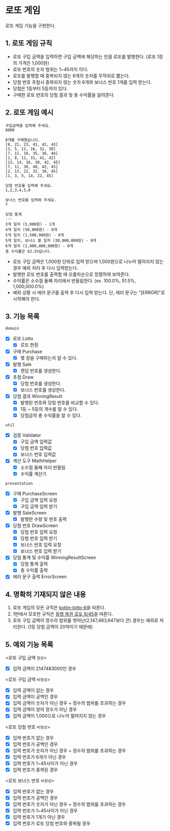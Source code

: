 # 로또 게임
로또 게임 기능을 구현한다.

## 1. 로또 게임 규칙
- 로또 구입 금액을 입력하면 구입 금액에 해당하는 만큼 로또를 발행한다. (로또 1장의 가격은 1,000원)
- 로또 번호의 숫자 범위는 1~45까지 이다.
- 로또를 발행할 때 중복되지 않는 6개의 숫자를 무작위로 뽑는다.
- 당첨 번호 추첨시 중복되지 않는 숫자 6개와 보너스 번호 1개를 입력 받는다.
- 당첨은 1등부터 5등까지 있다.
- 구매한 로또 번호의 당첨 결과 및 총 수익률을 알려준다.

## 2. 로또 게임 예시
```
구입금액을 입력해 주세요.
8000

8개를 구매했습니다.
[8, 21, 23, 41, 42, 43] 
[3, 5, 11, 16, 32, 38] 
[7, 11, 16, 35, 36, 44] 
[1, 8, 11, 31, 41, 42] 
[13, 14, 16, 38, 42, 45] 
[7, 11, 30, 40, 42, 43] 
[2, 13, 22, 32, 38, 45] 
[1, 3, 5, 14, 22, 45]

당첨 번호를 입력해 주세요.
1,2,3,4,5,6

보너스 번호를 입력해 주세요.
7

당첨 통계
---
3개 일치 (5,000원) - 1개
4개 일치 (50,000원) - 0개
5개 일치 (1,500,000원) - 0개
5개 일치, 보너스 볼 일치 (30,000,000원) - 0개
6개 일치 (2,000,000,000원) - 0개
총 수익률은 62.5%입니다.
```
- 로또 구입 금액은 1,000원 단위로 입력 받으며 1,000원으로 나누어 떨어지지 않는 경우 예외 처리 후 다시 입력받는다.
- 발행한 로또 번호를 출력할 때 오룸차순으로 정렬하여 보여준다.
- 수익률은 소수점 둘째 자리에서 반올림한다. (ex. 100.0%, 51.5%, 1,000,000.0%)
- 예외 상황 시 에러 문구를 출력 후 다시 입력 받는다. 단, 에러 문구는 "[ERROR]"로 시작해야 한다.

## 3. 기능 목록
`domain`
- [x] 로또 Lotto
  - [x] 로또 한장
- [x] 구매 Purchase
  - [x] 몇 장을 구매하는지 알 수 있다.
- [x] 발행 Sale
  - [x] 랜덤 번호를 생성한다.
- [x] 추첨 Draw
  - [x] 당첨 번호를 생성한다.
  - [x] 보너스 번호를 생성한다.
- [x] 당첨 결과 WinningResult
  - [x] 발행된 번호와 당첨 번호를 비교할 수 있다.
  - [x] 1등 ~ 5등의 개수를 알 수 있다.
  - [x] 당첨금의 총 수익률을 알 수 있다.

`util`
- [x] 검증 Validator
  - [x] 구입 금액 입력값
  - [x] 당첨 번호 입력값
  - [x] 보너스 번호 입력값

- [x] 계산 도구 MathHelper
  - [x] 소수점 둘째 자리 반올림
  - [x] 수익률 계산기

`presentation`
- [x] 구매 PurchaseScreen
  - [x] 구입 금액 입력 요청
  - [x] 구입 금액 입력 받기

- [x] 발행 SaleScreen
  - [x] 발행한 수량 및 번호 출력

- [x] 당첨 번호 DrawScreen
  - [x] 당첨 번호 입력 요청
  - [x] 당첨 번호 입력 받기
  - [x] 보너스 번호 입력 요청
  - [x] 보너스 번호 입력 받기

- [x] 당첨 통계 및 수익률 WinningResultScreen
  - [x] 당첨 통계 출력
  - [x] 총 수익률 출력

- [x] 에러 문구 출력 ErrorScreen

## 4. 명확히 기재되지 않은 내용
1. 로또 게임의 모든 규칙은 [kotlin-lotto-6](https://github.com/woowacourse-precourse/kotlin-lotto-6)을 따른다.
2. 1번에서 모호한 규칙은 [동행 복권 로또 6/45](https://www.dhlottery.co.kr/gameInfo.do?method=gameMethod)을 따른다.
3. 로또 구입 금액이 정수의 범위를 벗어난(2,147,483,647보다 큰) 경우는 예외로 처리한다. (1등 당첨 금액이 20억이기 때문에)

## 5. 예외 기능 목록
<로또 구입 금액 `정상`>
- [x] 입력 금액이 2147483000인 경우

<로또 구입 금액 `비정상`>
- [x] 입력 금액이 없는 경우
- [x] 입력 금액이 공백인 경우
- [x] 입력 금액이 숫자가 아닌 경우 + 정수의 범위를 초과하는 경우
- [x] 입력 금액이 양의 정수가 아닌 경우
- [x] 입력 금액이 1,000으로 나누어 떨어지지 않는 경우

<로또 당첨 번호 `비정상`>
- [x] 입력 번호가 없는 경우
- [x] 입력 번호가 공백인 경우
- [x] 입력 번호가 숫자가 아닌 경우 + 정수의 범위를 초과하는 경우
- [x] 입력 번호가 6개가 아닌 경우
- [x] 입력 번호가 1~45사이가 아닌 경우
- [x] 입력 번호가 중복된 경우

<로또 보너스 번호 `비정상`>
- [x] 입력 번호가 없는 경우
- [x] 입력 번호가 공백인 경우
- [x] 입력 번호가 숫자가 아닌 경우 + 정수의 범위를 초과하는 경우
- [x] 입력 번호가 1~45사이가 아닌 경우
- [x] 입력 번호가 1개가 아닌 경우
- [x] 입력 번호가 로또 당첨 번호와 중복될 경우